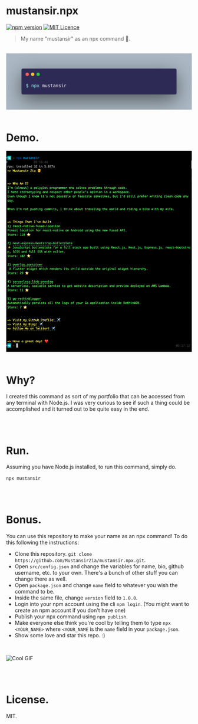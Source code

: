 # mustansir.npx

[![npm version](https://badge.fury.io/js/mustansir.svg)](https://badge.fury.io/js/mustansir.npx)
[![MIT Licence](https://badges.frapsoft.com/os/mit/mit.svg?v=103)](https://opensource.org/licenses/mit-license.php)

> My name "mustansir" as an npx command 🚀.

<br />

<img src="https://github.com/MustansirZia/mustansir.npx/raw/main/assets/cover.png" />

<br />
<br />

# Demo.

<img src="https://github.com/MustansirZia/mustansir.npx/raw/main/assets/terminal.png" />

<br />
<br />

# Why?

I created this command as sort of my portfolio that can be accessed from any terminal with Node.js. I was very curious to see if such a thing could be accomplished and it turned out to be quite easy in the end.

<br />
<br />

# Run.

Assuming you have Node.js installed, to run this command, simply do.

```sh
npx mustansir
```

<br />
<br />

# Bonus.

You can use this repository to make your name as an npx command! To do this following the instructions:

-   Clone this repository. `git clone https://github.com/MustansirZia/mustansir.npx.git`.
-   Open `src/config.json` and change the variables for name, bio, github username, etc. to your own. There's a bunch of other stuff you can change there as well.
-   Open `package.json` and change `name` field to whatever you wish the command to be.
-   Inside the same file, change `version` field to `1.0.0`.
-   Login into your npm account using the cli `npm login`. (You might want to create an npm account if you don't have one)
-   Publish your npx command using `npm publish`.
-   Make everyone else think you're cool by telling them to type `npx <YOUR_NAME>` where `<YOUR_NAME` is the `name` field in your `package.json`.
-   Show some love and star this repo. :)

<br />

![Cool GIF](https://media.giphy.com/media/62PP2yEIAZF6g/giphy.gif)

<br />
<br />

# License.

MIT.

